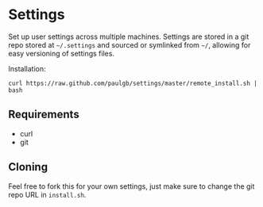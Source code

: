 Settings
========

Set up user settings across multiple machines. Settings are stored in a git repo
stored at `~/.settings` and sourced or symlinked from `~/`, allowing for easy
versioning of settings files.

Installation:

    curl https://raw.github.com/paulgb/settings/master/remote_install.sh | bash

Requirements
------------

- curl
- git

Cloning
-------

Feel free to fork this for your own settings, just make sure to change the git repo URL in `install.sh`.
